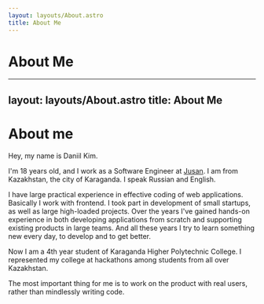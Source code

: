 ```yaml
---
layout: layouts/About.astro
title: About Me
---
```


# About Me

---
layout: layouts/About.astro
title: About Me
---

# About me #

Hey, my name is Daniil Kim.

I'm 18 years old, and I work as a Software Engineer at [Jusan](https://jusan.kz/). I am from Kazakhstan, the city of Karaganda. I speak Russian and English.

I have large practical experience in effective coding of web applications. Basically I work with frontend. I took part in development of small startups, as well as large high-loaded projects. Over the years I've gained hands-on experience in both developing applications from scratch and supporting existing products in large teams. And all these years I try to learn something new every day, to develop and to get better.

Now I am a 4th year student of Karaganda Higher Polytechnic College. I represented my college at hackathons among students from all over Kazakhstan.

The most important thing for me is to work on the product with real users, rather than mindlessly writing code.
